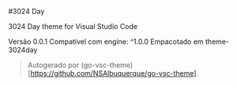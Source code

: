 #3024 Day

3024 Day theme for Visual Studio Code

Versão 0.0.1
Compatível com engine: ^1.0.0
Empacotado em theme-3024day

> Autogerado por (go-vsc-theme)[https://github.com/NSAlbuquerque/go-vsc-theme].